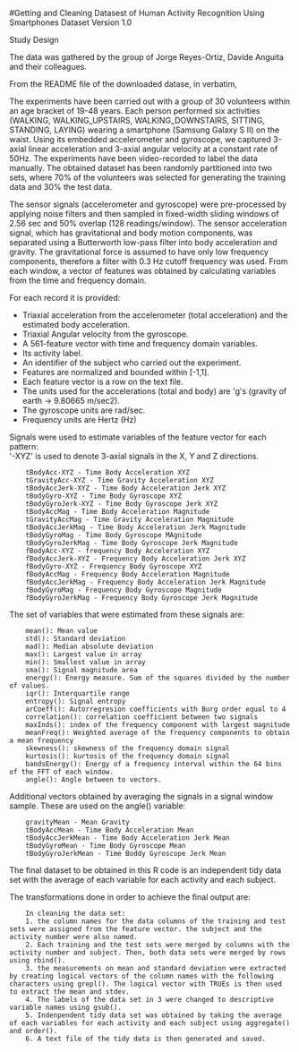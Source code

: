 #Getting and Cleaning Datasest of Human  Activity Recognition Using Smartphones Dataset Version 1.0

Study Design

The data was gathered by the group of Jorge Reyes-Ortiz, Davide Anguita and their colleagues. 

From the README file of the downloaded datase, in verbatim, 

The experiments have been carried out with a group of 30 volunteers within an age bracket of 19-48 years. Each person performed six activities (WALKING, WALKING_UPSTAIRS, WALKING_DOWNSTAIRS, SITTING, STANDING, LAYING) wearing a smartphone (Samsung Galaxy S II) on the waist. Using its embedded accelerometer and gyroscope, we captured 3-axial linear acceleration and 3-axial angular velocity at a constant rate of 50Hz. The experiments have been video-recorded to label the data manually. The obtained dataset has been randomly partitioned into two sets, where 70% of the volunteers was selected for generating the training data and 30% the test data. 

The sensor signals (accelerometer and gyroscope) were pre-processed by applying noise filters and then sampled in fixed-width sliding windows of 2.56 sec and 50% overlap (128 readings/window). The sensor acceleration signal, which has gravitational and body motion components, was separated using a Butterworth low-pass filter into body acceleration and gravity. The gravitational force is assumed to have only low frequency components, therefore a filter with 0.3 Hz cutoff frequency was used. From each window, a vector of features was obtained by calculating variables from the time and frequency domain.

For each record it is provided:

- Triaxial acceleration from the accelerometer (total acceleration) and the estimated body acceleration.
- Triaxial Angular velocity from the gyroscope. 
- A 561-feature vector with time and frequency domain variables. 
- Its activity label. 
- An identifier of the subject who carried out the experiment.
- Features are normalized and bounded within [-1,1].
- Each feature vector is a row on the text file.
- The units used for the accelerations (total and body) are 'g's (gravity of earth -> 9.80665 m/sec2).
- The gyroscope units are rad/sec. 
- Frequency units are Hertz (Hz)

Signals were used to estimate variables of the feature vector for each pattern:  
'-XYZ' is used to denote 3-axial signals in the X, Y and Z directions.
        
        tBodyAcc-XYZ - Time Body Acceleration XYZ
        tGravityAcc-XYZ - Time Gravity Acceleration XYZ
        tBodyAccJerk-XYZ - Time Body Acceleration Jerk XYZ
        tBodyGyro-XYZ - Time Body Gyroscope XYZ
        tBodyGyroJerk-XYZ - Time Body Gyroscope Jerk XYZ
        tBodyAccMag - Time Body Acceleration Magnitude 
        tGravityAccMag - Time Gravity Acceleration Magnitude
        tBodyAccJerkMag - Time Body Acceleration Jerk Magnitude
        tBodyGyroMag - Time Body Gyroscope MAgnitude
        tBodyGyroJerkMag - Time Body Gyroscope Jerk Magnitude
        fBodyAcc-XYZ - frequency Body Acceleration XYZ
        fBodyAccJerk-XYZ - Frequency Body Acceleration Jerk XYZ
        fBodyGyro-XYZ - Frequency Body Gyroscope XYZ
        fBodyAccMag - Frequency Body Acceleration Magnitude
        fBodyAccJerkMag - Frequency Body Acceleration Jerk Magnitude
        fBodyGyroMag - Frequency Body Gyroscope Magnitude
        fBodyGyroJerkMag - Frequency Body Gyroscope Jerk Magnitude

The set of variables that were estimated from these signals are: 

        mean(): Mean value
        std(): Standard deviation
        mad(): Median absolute deviation 
        max(): Largest value in array
        min(): Smallest value in array
        sma(): Signal magnitude area
        energy(): Energy measure. Sum of the squares divided by the number of values. 
        iqr(): Interquartile range 
        entropy(): Signal entropy
        arCoeff(): Autorregresion coefficients with Burg order equal to 4
        correlation(): correlation coefficient between two signals
        maxInds(): index of the frequency component with largest magnitude
        meanFreq(): Weighted average of the frequency components to obtain a mean frequency
        skewness(): skewness of the frequency domain signal 
        kurtosis(): kurtosis of the frequency domain signal 
        bandsEnergy(): Energy of a frequency interval within the 64 bins of the FFT of each window.
        angle(): Angle between to vectors.

Additional vectors obtained by averaging the signals in a signal window sample. These are used on the angle() variable:

        gravityMean - Mean Gravity
        tBodyAccMean - Time Body Acceleration Mean
        tBodyAccJerkMean - Time Body Acceleration Jerk Mean
        tBodyGyroMean - Time Body Gyroscope Mean
        tBodyGyroJerkMean - Time Boddy Gyroscope Jerk Mean

The final dataset to be obtained in this R code is an independent tidy data set with the average of each variable for each activity and each subject.

The transformations done in order to achieve the final output are:

        In cleaning the data set:
        1. the column names for the data columns of the training and test sets were assigned from the feature vector. the subject and the activity number were also named.
        2. Each training and the test sets were merged by columns with the activity number and subject. Then, both data sets were merged by rows using rbind().
        3. the measurements on mean and standard deviation were extracted by creating logical vectors of the column names with the following characters using grepl(). The logical vector with TRUEs is then used to extract the mean and stdev.
        4. The labels of the data set in 3 were changed to descriptive variable names using gsub(). 
        5. Indenpendent tidy data set was obtained by taking the average of each variables for each activity and each subject using aggregate() and order().
        6. A text file of the tidy data is then generated and saved.
        
        
        

